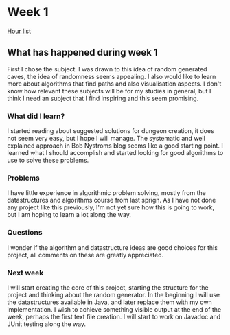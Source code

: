 # Week 1

[Hour list](https://github.com/apndx/DenMaker/blob/Documentation/hours.md)

## What has happened during week 1

First I chose the subject. I was drawn to this idea of random generated caves, the idea of randomness seems appealing. I also would like to learn more about algorithms that find paths and also visualisation aspects. I don't know how relevant these subjects will be for my studies in general, but I think I need an subject that I find inspiring and this seem promising.

### What did I learn?

I started reading about suggested solutions for dungeon creation, it does not seem very easy, but I hope I will manage. The systematic and well explained approach in Bob Nystroms blog seems like a good starting point.
I learned what I should accomplish and started looking for good algorithms to use to solve these problems. 

### Problems

I have little experience in algorithmic problem solving, mostly from the datastructures and algorithms course from last sprign. As I have not done any project like this previously, I'm not yet sure how this is going to work, but I am hoping to learn a lot along the way.

### Questions

I wonder if the algorithm and datastructure ideas are good choices for this project, all comments on these are greatly appreciated.

### Next week

I will start creating the core of this project, starting the structure for the project and thinking about the random generator. In the beginning I will use the datastructures available in Java, and later replace them with my own implementation. I wish to achieve something visible output at the end of the week, perhaps the first text file creation. I will start to work on Javadoc and JUnit testing along the way.

